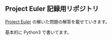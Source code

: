 ## Project Euler 記録用リポジトリ

[Project Euler](https://projecteuler.net/) の解いた問題の解答を載せていきます。

基本的に Python3 で書いてます。
